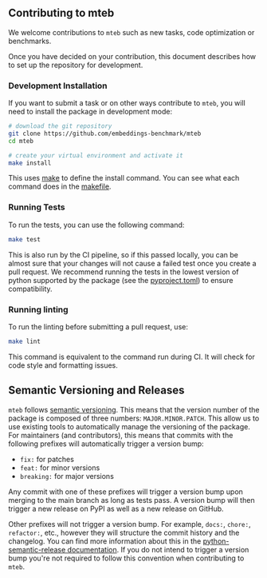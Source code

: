 ## Contributing to mteb

We welcome contributions to `mteb` such as new tasks, code optimization or benchmarks.

Once you have decided on your contribution, this document describes how to set up the repository for development.


### Development Installation

If you want to submit a task or on other ways contribute to `mteb`, you will need to install the package in development mode:

```bash
# download the git repository
git clone https://github.com/embeddings-benchmark/mteb
cd mteb

# create your virtual environment and activate it
make install
```

This uses [make](https://www.gnu.org/software/make/) to define the install command. You can see what each command does in the [makefile](https://github.com/embeddings-benchmark/mteb/blob/main/Makefile).  

### Running Tests

To run the tests, you can use the following command:

```bash
make test
```

This is also run by the CI pipeline, so if this passed locally, you can be almost sure that your changes will not cause a failed test once you create a pull request. We recommend running the tests in the lowest version of python supported by the package (see the [pyproject.toml](https://github.com/embeddings-benchmark/mteb/blob/main/pyproject.toml)) to ensure compatibility.


### Running linting

To run the linting before submitting a pull request, use:

```bash
make lint
```

This command is equivalent to the command run during CI. It will check for code style and formatting issues.


## Semantic Versioning and Releases

`mteb` follows [semantic versioning](https://semver.org/). This means that the version number of the package is composed of three numbers: `MAJOR.MINOR.PATCH`. This allow us to use existing tools to automatically manage the versioning of the package. For maintainers (and contributors), this means that commits with the following prefixes will automatically trigger a version bump:

- `fix:` for patches
- `feat:` for minor versions
- `breaking:` for major versions

Any commit with one of these prefixes will trigger a version bump upon merging to the main branch as long as tests pass. A version bump will then trigger a new release on PyPI as well as a new release on GitHub.

Other prefixes will not trigger a version bump. For example, `docs:`, `chore:`, `refactor:`, etc., however they will structure the commit history and the changelog. You can find more information about this in the [python-semantic-release documentation](https://python-semantic-release.readthedocs.io/en/latest/). If you do not intend to trigger a version bump you're not required to follow this convention when contributing to `mteb`.